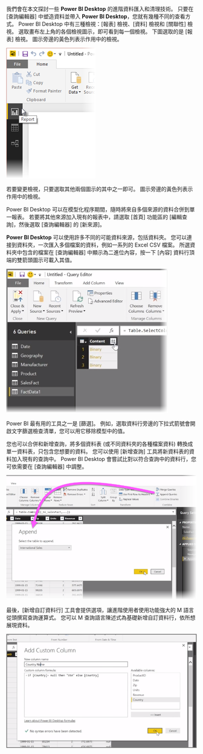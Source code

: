 我們會在本文探討一些 **Power BI Desktop** 的進階資料匯入和清理技術。 只要在 [查詢編輯器] 中塑造資料並帶入 **Power BI Desktop**，您就有幾種不同的查看方式。 Power BI Desktop 中有三種檢視：[報表] 檢視、[資料] 檢視和 [關聯性] 檢視。 選取畫布左上角的各個檢視圖示，即可看到每一個檢視。 下圖選取的是 [報表] 檢視。 圖示旁邊的黃色列表示作用中的檢視。

![](media/1-4-advanced-data-sources-and-transformation/1-4_1.png)

若要變更檢視，只要選取其他兩個圖示的其中之一即可。 圖示旁邊的黃色列表示作用中的檢視。

Power BI Desktop 可以在模型化程序期間，隨時將來自多個來源的資料合併到單一報表。 若要將其他來源加入現有的報表中，請選取 [首頁] 功能區的 [編輯查詢]，然後選取 [查詢編輯器] 的 [新來源]。

**Power BI Desktop** 可以使用許多不同的可能資料來源，包括資料夾。 您可以連接到資料夾，一次匯入多個檔案的資料，例如一系列的 Excel CSV 檔案。 所選資料夾中包含的檔案在 [查詢編輯器] 中顯示為二進位內容，按一下 [內容] 資料行頂端的雙箭頭圖示可載入其值。

![](media/1-4-advanced-data-sources-and-transformation/1-4_2.png)

Power BI 最有用的工具之一是 [篩選]。 例如，選取資料行旁邊的下拉式箭號會開啟文字篩選檢查清單，您可以用它移除模型中的值。

您也可以合併和新增查詢，將多個資料表 (或不同資料夾的各種檔案資料) 轉換成單一資料表，只包含您想要的資料。 您可以使用 [新增查詢] 工具將新資料表的資料加入現有的查詢中。 Power BI Desktop 會嘗試比對以符合查詢中的資料行，您可依需要在 [查詢編輯器] 中調整。

![](media/1-4-advanced-data-sources-and-transformation/1-4_3.png)

最後，[新增自訂資料行] 工具會提供選項，讓進階使用者使用功能強大的 M 語言從頭撰寫查詢運算式。 您可以 M 查詢語言陳述式為基礎新增自訂資料行，依所想展現資料。

![](media/1-4-advanced-data-sources-and-transformation/1-4_4.png)

